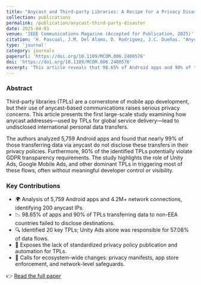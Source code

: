 ```yaml
---
title: "Anycast and Third-party Libraries: A Recipe for a Privacy Disaster?"
collection: publications
permalink: /publication/anycast-third-party-disaster
date: 2025-04-01
venue: 'IEEE Communications Magazine (Accepted for Publication, 2025)'
citation: 'H. Pascual, J.M. Del Alamo, D. Rodriguez, J.C. Dueñas. "Anycast and Third-party Libraries: A Recipe for a Privacy Disaster?" <i>IEEE Communications Magazine</i>, 2025. https://doi.org/10.1109/MCOM.006.2400576'
type: 'journal'
category: journals
paperurl: 'https://doi.org/10.1109/MCOM.006.2400576'
doi: 'https://doi.org/10.1109/MCOM.006.2400576'
excerpt: 'This article reveals that 98.65% of Android apps and 90% of third-party libraries using anycast potentially violate GDPR by enabling undisclosed international personal data transfers. It emphasizes the need for transparency and standardization in TPL privacy disclosures.'
---
```


### Abstract

Third-party libraries (TPLs) are a cornerstone of mobile app development, but their use of anycast-based communications raises serious privacy concerns. This article presents the first large-scale study examining how anycast addresses—used by TPLs for global service delivery—lead to undisclosed international personal data transfers.

The authors analyzed 5,759 Android apps and found that nearly 99% of those transferring data via anycast do not disclose these transfers in their privacy policies. Furthermore, 90% of the identified TPLs potentially violate GDPR transparency requirements. The study highlights the role of Unity Ads, Google Mobile Ads, and other dominant TPLs in triggering most of these flows, often without meaningful developer control or visibility.

### Key Contributions

- 🌍 Analysis of 5,759 Android apps and 4.2M+ network connections, identifying 200 anycast IPs.
- 📉 98.65% of apps and 90% of TPLs transferring data to non-EEA countries failed to disclose destinations.
- 🔍 Identified 20 key TPLs; Unity Ads alone was responsible for 57.08% of data flows.
- 📜 Exposes the lack of standardized privacy policy publication and automation for TPLs.
- 🧭 Calls for ecosystem-wide changes: privacy manifests, app store enforcement, and network-level safeguards.

👉 [Read the full paper](https://doi.org/10.1109/MCOM.006.2400576)
